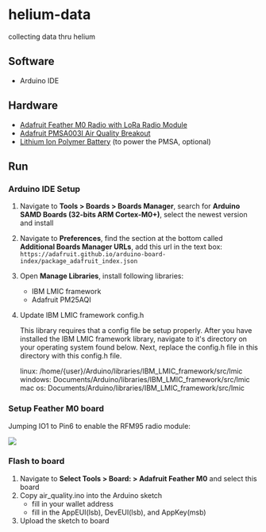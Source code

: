 # helium-data
collecting data thru helium

## Software
- Arduino IDE

## Hardware
- [Adafruit Feather M0 Radio with LoRa Radio Module](https://www.adafruit.com/product/3178)
- [Adafruit PMSA003I Air Quality Breakout](https://www.adafruit.com/product/4632)
- [Lithium Ion Polymer Battery](https://www.adafruit.com/product/258) (to power the PMSA, optional)

## Run

### Arduino IDE Setup
1. Navigate to **Tools > Boards > Boards Manager**, search for **Arduino SAMD Boards (32-bits ARM Cortex-M0+)**, select the newest version and install
2. Navigate to **Preferences**, find the section at the bottom called **Additional Boards Manager URLs**, add this url in the text box: `https://adafruit.github.io/arduino-board-index/package_adafruit_index.json`
3. Open **Manage Libraries**, install following libraries:
    - IBM LMIC framework
    - Adafruit PM25AQI
4. Update IBM LMIC framework config.h

    This library requires that a config file be setup properly. After you have installed the IBM LMIC framework library, navigate to it's directory on your operating system found below. Next, replace the config.h file in this directory with this config.h file.

    linux: /home/{user}/Arduino/libraries/IBM_LMIC_framework/src/lmic windows: Documents/Arduino/libraries/IBM_LMIC_framework/src/lmic mac os: Documents/Arduino/libraries/IBM_LMIC_framework/src/lmic


### Setup Feather M0 board
Jumping IO1 to Pin6 to enable the RFM95 radio module:

![](https://docs.helium.com/img/use-the-network/devices/development/adafruit/adafruit-feather-m0-rfm95/adafruit-feather-m0-rfm95-jumper-pins.jpg)

### Flash to board
1. Navigate to **Select Tools > Board: > Adafruit Feather M0** and select this board
2. Copy air_quality.ino into the Arduino sketch
    - fill in your wallet address
    - fill in the AppEUI(lsb), DevEUI(lsb), and AppKey(msb)
3. Upload the sketch to board
